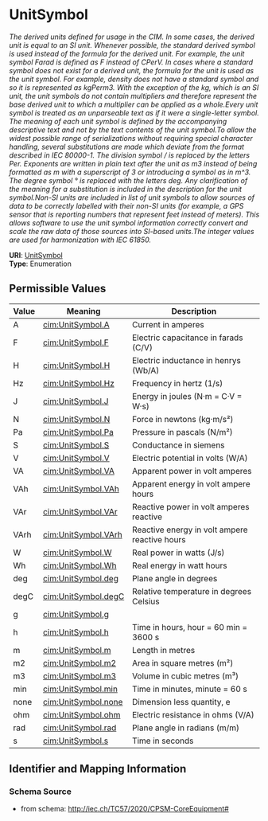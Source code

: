 # UnitSymbol




_The derived units defined for usage in the CIM. In some cases, the derived unit is equal to an SI unit. Whenever possible, the standard derived symbol is used instead of the formula for the derived unit. For example, the unit symbol Farad is defined as F instead of CPerV. In cases where a standard symbol does not exist for a derived unit, the formula for the unit is used as the unit symbol. For example, density does not have a standard symbol and so it is represented as kgPerm3. With the exception of the kg, which is an SI unit, the unit symbols do not contain multipliers and therefore represent the base derived unit to which a multiplier can be applied as a whole.Every unit symbol is treated as an unparseable text as if it were a single-letter symbol. The meaning of each unit symbol is defined by the accompanying descriptive text and not by the text contents of the unit symbol.To allow the widest possible range of serializations without requiring special character handling, several substitutions are made which deviate from the format described in IEC 80000-1. The division symbol / is replaced by the letters Per. Exponents are written in plain text after the unit as m3 instead of being formatted as m with a superscript of 3  or introducing a symbol as in m^3. The degree symbol ° is replaced with the letters deg. Any clarification of the meaning for a substitution is included in the description for the unit symbol.Non-SI units are included in list of unit symbols to allow sources of data to be correctly labelled with their non-SI units (for example, a GPS sensor that is reporting numbers that represent feet instead of meters). This allows software to use the unit symbol information correctly convert and scale the raw data of those sources into SI-based units.The integer values are used for harmonization with IEC 61850._



**URI**: [UnitSymbol](UnitSymbol)<br />
**Type**: Enumeration

## Permissible Values

| Value | Meaning | Description |
| --- | --- | --- |
| A | [cim:UnitSymbol.A](http://iec.ch/TC57/CIM100#UnitSymbol.A) | Current in amperes |
| F | [cim:UnitSymbol.F](http://iec.ch/TC57/CIM100#UnitSymbol.F) | Electric capacitance in farads (C/V) |
| H | [cim:UnitSymbol.H](http://iec.ch/TC57/CIM100#UnitSymbol.H) | Electric inductance in henrys (Wb/A) |
| Hz | [cim:UnitSymbol.Hz](http://iec.ch/TC57/CIM100#UnitSymbol.Hz) | Frequency in hertz (1/s) |
| J | [cim:UnitSymbol.J](http://iec.ch/TC57/CIM100#UnitSymbol.J) | Energy in joules (N·m = C·V = W·s) |
| N | [cim:UnitSymbol.N](http://iec.ch/TC57/CIM100#UnitSymbol.N) | Force in newtons (kg·m/s²) |
| Pa | [cim:UnitSymbol.Pa](http://iec.ch/TC57/CIM100#UnitSymbol.Pa) | Pressure in pascals (N/m²) |
| S | [cim:UnitSymbol.S](http://iec.ch/TC57/CIM100#UnitSymbol.S) | Conductance in siemens |
| V | [cim:UnitSymbol.V](http://iec.ch/TC57/CIM100#UnitSymbol.V) | Electric potential in volts (W/A) |
| VA | [cim:UnitSymbol.VA](http://iec.ch/TC57/CIM100#UnitSymbol.VA) | Apparent power in volt amperes |
| VAh | [cim:UnitSymbol.VAh](http://iec.ch/TC57/CIM100#UnitSymbol.VAh) | Apparent energy in volt ampere hours |
| VAr | [cim:UnitSymbol.VAr](http://iec.ch/TC57/CIM100#UnitSymbol.VAr) | Reactive power in volt amperes reactive |
| VArh | [cim:UnitSymbol.VArh](http://iec.ch/TC57/CIM100#UnitSymbol.VArh) | Reactive energy in volt ampere reactive hours |
| W | [cim:UnitSymbol.W](http://iec.ch/TC57/CIM100#UnitSymbol.W) | Real power in watts (J/s) |
| Wh | [cim:UnitSymbol.Wh](http://iec.ch/TC57/CIM100#UnitSymbol.Wh) | Real energy in watt hours |
| deg | [cim:UnitSymbol.deg](http://iec.ch/TC57/CIM100#UnitSymbol.deg) | Plane angle in degrees |
| degC | [cim:UnitSymbol.degC](http://iec.ch/TC57/CIM100#UnitSymbol.degC) | Relative temperature in degrees Celsius |
| g | [cim:UnitSymbol.g](http://iec.ch/TC57/CIM100#UnitSymbol.g) |  |
| h | [cim:UnitSymbol.h](http://iec.ch/TC57/CIM100#UnitSymbol.h) | Time in hours, hour = 60 min = 3600 s |
| m | [cim:UnitSymbol.m](http://iec.ch/TC57/CIM100#UnitSymbol.m) | Length in metres |
| m2 | [cim:UnitSymbol.m2](http://iec.ch/TC57/CIM100#UnitSymbol.m2) | Area in square metres (m²) |
| m3 | [cim:UnitSymbol.m3](http://iec.ch/TC57/CIM100#UnitSymbol.m3) | Volume in cubic metres (m³) |
| min | [cim:UnitSymbol.min](http://iec.ch/TC57/CIM100#UnitSymbol.min) | Time in minutes, minute  = 60 s |
| none | [cim:UnitSymbol.none](http://iec.ch/TC57/CIM100#UnitSymbol.none) | Dimension less quantity, e |
| ohm | [cim:UnitSymbol.ohm](http://iec.ch/TC57/CIM100#UnitSymbol.ohm) | Electric resistance in ohms (V/A) |
| rad | [cim:UnitSymbol.rad](http://iec.ch/TC57/CIM100#UnitSymbol.rad) | Plane angle in radians (m/m) |
| s | [cim:UnitSymbol.s](http://iec.ch/TC57/CIM100#UnitSymbol.s) | Time in seconds |








## Identifier and Mapping Information







### Schema Source


* from schema: http://iec.ch/TC57/2020/CPSM-CoreEquipment#




